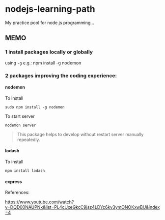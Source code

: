 # nodejs-learning-path
My practice pool for node.js programming...


## MEMO

### 1 install packages locally or globally

using `-g` e.g.: npm install -g nodemon


### 2 packages improving the coding experience:

#### nodemon
To install
```linux
sudo npm install -g nodemon
```
To start server
```linux
nodemon server
```
> This package helps to develop without restart server manually repeatedly.


#### lodash
To install
```linux
npm install lodash
```
#### express


References:

https://www.youtube.com/watch?v=DQD00NAUPNk&list=PL4cUxeGkcC9jsz4LDYc6kv3ymONOKxwBU&index=4
